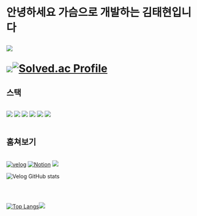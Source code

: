 <h1>안녕하세요 가슴으로 개발하는 김태현입니다

<a href="https://github.com/taehyun00"><img src="https://hits.seeyoufarm.com/api/count/incr/badge.svg?url=https%3A%2F%2Fgithub.com%2Fseondal&count_bg=%23000000&title_bg=%23000000&icon=github.svg&icon_color=%23E7E7E7&title=GitHub&edge_flat=false)"/></a>

<img src="http://mazandi.herokuapp.com/api?handle=x0gus&theme=gold"/>[![Solved.ac Profile](http://mazassumnida.wtf/api/v2/generate_badge?boj=x0gus)](https://solved.ac/x0gus/)

</h1>

<div style = "text-align : left;">
  <h2 style = "border-bottom : 1px;"> 스택 </h2>
  <br>
  <div style="margin: ; text-align: left;" "text-align: left;">
          <img src="https://img.shields.io/badge/HTML5-E34F26?style=for-the-badge&logo=HTML5&logoColor=white">
          <img src="https://img.shields.io/badge/CSS3-1572B6?style=for-the-badge&logo=CSS3&logoColor=white">
           <img src="https://img.shields.io/badge/Javascript-F7DF1E?style=for-the-badge&logo=Javascript&logoColor=white">
          <img src="https://img.shields.io/badge/React-61DAFB?style=for-the-badge&logo=React&logoColor=white">
          <img src="https://img.shields.io/badge/Figma-F24E1E?style=for-the-badge&logo=Figma&logoColor=white">
          <img src="https://img.shields.io/badge/C-A8B9CC?style=for-the-badge&logo=C&logoColor=white">
  </div>
  <br>
  <h2 style = "border-bottom : 1px;">훔쳐보기</h2>
  <br>
  <div>
    <a href="https://velog.io/x0gus/posts"><img alt="velog" src ="https://img.shields.io/badge/velog-20C997.svg?&style=for-the-badge&logo=velog&logoColor=white"/></a>
    <a href="https://mynofxxk.notion.site/Hello-I-m-11841f4d7aeb80a38712cb2fabe37f26?pvs=73"><img alt="Notion" src ="https://img.shields.io/badge/Notion-000000.svg?&style=for-the-badge&logo=Notion&logoColor=white"/></a>
    <a href=https://www.instagram.com/x0gus_/><img src="https://img.shields.io/badge/Instagram-E4405F?style=for-the-badge&logo=Instagram&logoColor=white&link=https://www.instagram.com/x0gus_/"></a>

  ![Velog GitHub stats](https://velog-github-badge.vercel.app/badge/x0gus?theme=light&posts=3)
    
  </div>
  <br>
  <h2 style ="border-bottom : 1px ;"></h2>
  <div style ="text-align : left;">
    
[![Top Langs](https://github-readme-stats.vercel.app/api/top-langs/?username=taehyun00)](https://github.com/깃허브아이디/github-readme-stats)<img src="https://github-readme-stats.vercel.app/api?username=taehyun00&bg_color=180,000000,00000000&title_color=ffffff&text_color=ffffff"/>
  </div>
</div>
